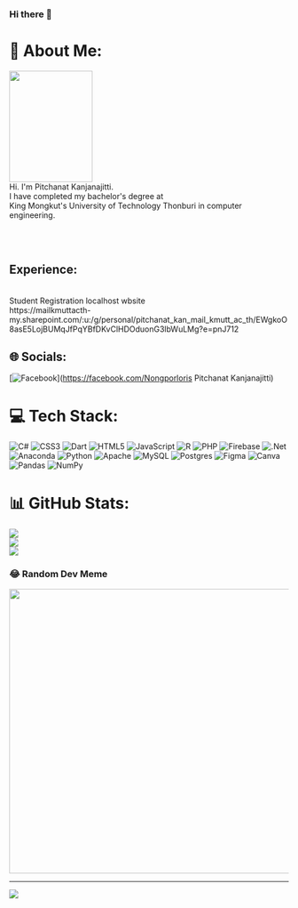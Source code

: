 ### Hi there 👋

<!--
**nongporloris/nongporloris** is a ✨ _special_ ✨ repository because its `README.md` (this file) appears on your GitHub profile.

Here are some ideas to get you started:

- 🔭 I’m currently working on ...
- 🌱 I’m currently learning ...
- 👯 I’m looking to collaborate on ...
- 🤔 I’m looking for help with ...
- 💬 Ask me about ...
- 📫 How to reach me: ...
- 😄 Pronouns: ...
- ⚡ Fun fact: ...
-->
# 💫 About Me:<br>
<img src="https://user-images.githubusercontent.com/80881226/211311525-448d99e2-0c2e-448b-8cf6-efd4eefcca9c.jpg" width="150" height="200" /><br>
Hi. I'm Pitchanat Kanjanajitti. <br>I have completed my bachelor's degree at <br>King Mongkut's University of Technology Thonburi in computer engineering.<br><br>
<!-- ![](https://user-images.githubusercontent.com/80881226/211311525-448d99e2-0c2e-448b-8cf6-efd4eefcca9c.jpg =250x250)--><br>
<h2>Experience:</h2><br> Student Registration localhost wbsite <br> https://mailkmuttacth-my.sharepoint.com/:u:/g/personal/pitchanat_kan_mail_kmutt_ac_th/EWgkoO8asE5LojBUMqJfPqYBfDKvClHDOduonG3lbWuLMg?e=pnJ712



## 🌐 Socials:
[![Facebook](https://img.shields.io/badge/Facebook-%231877F2.svg?logo=Facebook&logoColor=white)](https://facebook.com/Nongporloris Pitchanat Kanjanajitti) 

# 💻 Tech Stack:
![C#](https://img.shields.io/badge/c%23-%23239120.svg?style=for-the-badge&logo=c-sharp&logoColor=white) ![CSS3](https://img.shields.io/badge/css3-%231572B6.svg?style=for-the-badge&logo=css3&logoColor=white) ![Dart](https://img.shields.io/badge/dart-%230175C2.svg?style=for-the-badge&logo=dart&logoColor=white) ![HTML5](https://img.shields.io/badge/html5-%23E34F26.svg?style=for-the-badge&logo=html5&logoColor=white) ![JavaScript](https://img.shields.io/badge/javascript-%23323330.svg?style=for-the-badge&logo=javascript&logoColor=%23F7DF1E) ![R](https://img.shields.io/badge/r-%23276DC3.svg?style=for-the-badge&logo=r&logoColor=white) ![PHP](https://img.shields.io/badge/php-%23777BB4.svg?style=for-the-badge&logo=php&logoColor=white) ![Firebase](https://img.shields.io/badge/firebase-%23039BE5.svg?style=for-the-badge&logo=firebase) ![.Net](https://img.shields.io/badge/.NET-5C2D91?style=for-the-badge&logo=.net&logoColor=white) ![Anaconda](https://img.shields.io/badge/Anaconda-%2344A833.svg?style=for-the-badge&logo=anaconda&logoColor=white) ![Python](https://img.shields.io/badge/python-3670A0?style=for-the-badge&logo=python&logoColor=ffdd54) ![Apache](https://img.shields.io/badge/apache-%23D42029.svg?style=for-the-badge&logo=apache&logoColor=white) ![MySQL](https://img.shields.io/badge/mysql-%2300f.svg?style=for-the-badge&logo=mysql&logoColor=white) ![Postgres](https://img.shields.io/badge/postgres-%23316192.svg?style=for-the-badge&logo=postgresql&logoColor=white) 	![Figma](https://img.shields.io/badge/figma-%23F24E1E.svg?style=for-the-badge&logo=figma&logoColor=white) ![Canva](https://img.shields.io/badge/Canva-%2300C4CC.svg?style=for-the-badge&logo=Canva&logoColor=white) ![Pandas](https://img.shields.io/badge/pandas-%23150458.svg?style=for-the-badge&logo=pandas&logoColor=white) ![NumPy](https://img.shields.io/badge/numpy-%23013243.svg?style=for-the-badge&logo=numpy&logoColor=white)
# 📊 GitHub Stats:
![](https://github-readme-stats.vercel.app/api?username=nongporloris&theme=dark&hide_border=false&include_all_commits=false&count_private=false)<br/>
![](https://github-readme-streak-stats.herokuapp.com/?user=nongporloris&theme=dark&hide_border=false)<br/>
![](https://github-readme-stats.vercel.app/api/top-langs/?username=nongporloris&theme=dark&hide_border=false&include_all_commits=false&count_private=false&layout=compact)

### 😂 Random Dev Meme
<img src="https://random-memer.herokuapp.com/" width="512px"/>

---
[![](https://visitcount.itsvg.in/api?id=nongporloris&icon=0&color=0)](https://visitcount.itsvg.in)

<!-- Proudly created with GPRM ( https://gprm.itsvg.in ) -->
